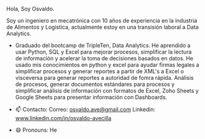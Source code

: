 Hola, Soy Osvaldo.

Soy un ingeniero en mecatrónica con 10 años de experiencia en la industria de Alimentos y Logística, actualmente estoy en una transisión laboral a Data Analytics.
- Graduado del bootcamp de TripleTen, Data Analytics. He aprendido a usar Python, SQL y Excel para mejorar procesos, simplificar la lectura de información y acelerar la toma de decisiones basados en datos.
He usado mis conocimientos en python y excel para ayudar firmas legales a simplificar procesos y generar reportes a partir de XML's a Excel o visceversa para generar reportes a autoridad de fomra rápida.
Análisis de procesos, generar documentos estándares para procesos y simplificar análisis de información con formatos de Excel, Zoho Sheets y Google Sheets para presentar información con Dashboards.

- 📫 Contacto:
  Correo: osvaldo.ave@gmail.com
  Linkedin: www.linkedin.com/in/osvaldo-avecilla
- 😄 Pronouns: He
